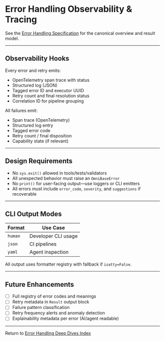 <!-- === OmniNode:Metadata ===
metadata_version: 0.1.0
protocol_version: 1.1.0
owner: OmniNode Team
copyright: OmniNode Team
schema_version: 1.1.0
name: observability.md
version: 1.0.0
uuid: 52506e06-3b86-4c73-bbf9-1454ee276ee7
author: OmniNode Team
created_at: 2025-05-22T17:18:16.681601
last_modified_at: 2025-05-22T21:19:13.373352
description: Stamped by ONEX
state_contract: state_contract://default
lifecycle: active
hash: 2e42073ccf9ab2a95fa19db02560b0e7fda33ac63e228a5780236fff84c31ea4
entrypoint: python@observability.md
runtime_language_hint: python>=3.11
namespace: onex.stamped.observability
meta_type: tool
<!-- === /OmniNode:Metadata === -->


# Error Handling Observability & Tracing

See the [Error Handling Specification](../error_handling.md) for the canonical overview and result model.

---

## Observability Hooks

Every error and retry emits:
- OpenTelemetry span trace with status
- Structured log (JSON)
- Tagged error ID and executor UUID
- Retry count and final resolution status
- Correlation ID for pipeline grouping

All failures emit:
- Span trace (OpenTelemetry)
- Structured log entry
- Tagged error code
- Retry count / final disposition
- Capability state (if relevant)

---

## Design Requirements

- No `sys.exit()` allowed in tools/tests/validators
- All unexpected behavior must raise an `OmniBaseError`
- No `print()` for user-facing output—use loggers or CLI emitters
- All errors must include `error_code`, `severity`, and `suggestions` if recoverable

---

## CLI Output Modes

| Format     | Use Case            |
|------------|---------------------|
| `human`    | Developer CLI usage |
| `json`     | CI pipelines        |
| `yaml`     | Agent inspection    |

All output uses formatter registry with fallback if `isatty=False`.

---

## Future Enhancements

- [ ] Full registry of error codes and meanings
- [ ] Retry metadata in `Result` output block
- [ ] Failure pattern classification
- [ ] Retry frequency alerts and anomaly detection
- [ ] Explainability metadata per error (AI/agent readable)

---

Return to [Error Handling Deep Dives Index](index.md)
